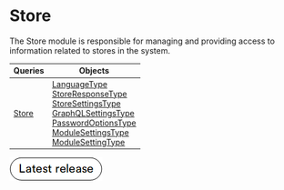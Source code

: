 # Store

The Store module is responsible for managing and providing access to information related to stores in the system.


| Queries                      | Objects                      	                                                                                                                    | 
|------------------------------|--------------------------------------------------------------------------------------------------------------------------------------------------	|
| [Store](queries/store.md)    | [LanguageType](objects/LanguageType.md)<br> [StoreResponseType](objects/StoreResponseType.md)<br> [StoreSettingsType](objects/StoreSettingsType.md)<br>[GraphQLSettingsType](objects/GraphQLSettingsType.md) <br> [PasswordOptionsType](objects/PasswordOptionsType.md)<br> [ModuleSettingsType](objects/ModuleSettingsType.md) <br> [ModuleSettingType](objects/ModuleSettingType.md)|


[![Download module](../media/latest_release.png)](https://github.com/VirtoCommerce/vc-module-store/releases)